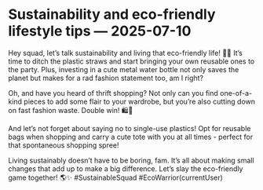 # Sustainability and eco-friendly lifestyle tips — 2025-07-10

Hey squad, let’s talk sustainability and living that eco-friendly life! 🌿💚 It’s time to ditch the plastic straws and start bringing your own reusable ones to the party. Plus, investing in a cute metal water bottle not only saves the planet but makes for a rad fashion statement too, am I right?

Oh, and have you heard of thrift shopping? Not only can you find one-of-a-kind pieces to add some flair to your wardrobe, but you’re also cutting down on fast fashion waste. Double win! 🛍️💃

And let’s not forget about saying no to single-use plastics! Opt for reusable bags when shopping and carry a cute tote with you at all times - perfect for that spontaneous shopping spree!

Living sustainably doesn’t have to be boring, fam. It’s all about making small changes that add up to make a big difference. Let’s slay the eco-friendly game together! 🌎✨ #SustainableSquad #EcoWarrior(currentUser)